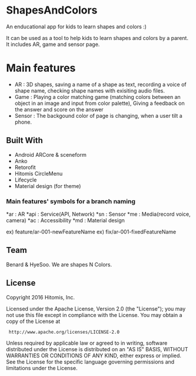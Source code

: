 # ShapesAndColors
An enducational app for kids to learn shapes and colors :)

It can be used as a tool to help kids to learn shapes and colors by a parent. 
It includes AR, game and sensor page.

# Main features 
- AR : 3D shapes, saving a name of a shape as text, recording a voice of shape name, checking shape names with exisiting audio files.
- Game : Playing a color matching game (matching colors between an object in an image and input from color palette),
Giving a feedback on the answer and score on the answer
- Sensor : The backgound color of page is changing, when a user tilt a phone.

## Built With
- Android ARCore & sceneform
- Anko
- Retorofit
- Hitomis CircleMenu
- Lifecycle
- Material design (for theme)

### Main features' symbols for a branch naming
*ar : AR
*api : Service(API, Network)
*sn : Sensor
*me : Media(record voice, camera)
*ac : Accessibility
*md : Material design 

ex) feature/ar-001-newFeatureName
ex) fix/ar-001-fixedFeatureName

## Team 
Benard & HyeSoo. We are shapes N Colors.

## License
Copyright 2016 Hitomis, Inc.

  Licensed under the Apache License, Version 2.0 (the "License");
  you may not use this file except in compliance with the License.
  You may obtain a copy of the License at

     http://www.apache.org/licenses/LICENSE-2.0

  Unless required by applicable law or agreed to in writing, software
  distributed under the License is distributed on an "AS IS" BASIS,
  WITHOUT WARRANTIES OR CONDITIONS OF ANY KIND, either express or implied.
  See the License for the specific language governing permissions and
  limitations under the License.


